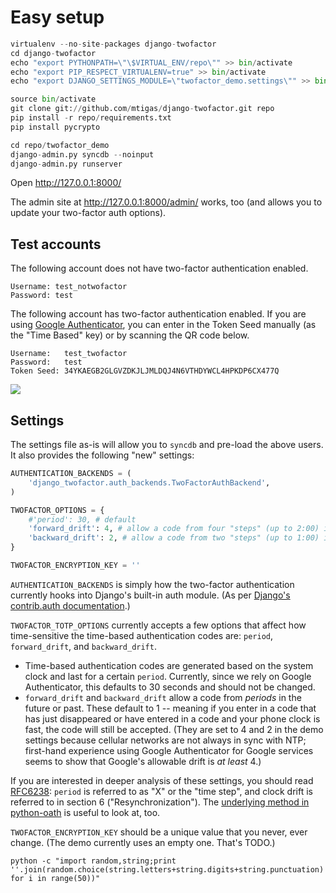 # Easy setup

```python
virtualenv --no-site-packages django-twofactor
cd django-twofactor
echo "export PYTHONPATH=\"\$VIRTUAL_ENV/repo\"" >> bin/activate
echo "export PIP_RESPECT_VIRTUALENV=true" >> bin/activate
echo "export DJANGO_SETTINGS_MODULE=\"twofactor_demo.settings\"" >> bin/activate

source bin/activate
git clone git://github.com/mtigas/django-twofactor.git repo
pip install -r repo/requirements.txt
pip install pycrypto

cd repo/twofactor_demo
django-admin.py syncdb --noinput
django-admin.py runserver
```

Open http://127.0.0.1:8000/

The admin site at http://127.0.0.1:8000/admin/ works, too (and allows you to
update your two-factor auth options).

## Test accounts

The following account does not have two-factor authentication enabled.

    Username: test_notwofactor
    Password: test

The following account has two-factor authentication enabled. If you are using
[Google Authenticator][goog_auth], you can enter in the Token Seed manually
(as the "Time Based" key) or by scanning the QR code below.

    Username:   test_twofactor
    Password:   test
    Token Seed: 34YKAEGB2GLGVZDKJLJMLDQJ4N6VTHDYWCL4HPKDP6CX477Q

[goog_auth]: http://www.google.com/support/accounts/bin/answer.py?answer=1066447

<img src="https://chart.googleapis.com/chart?chl=otpauth%3A%2F%2Ftotp%2Ftest_twofactor%40twofactor_demo%3Fsecret%3D34YKAEGB2GLGVZDKJLJMLDQJ4N6VTHDYWCL4HPKDP6CX477Q&chs=200x200&cht=qr&chld=M%7C0"/>

## Settings

The settings file as-is will allow you to `syncdb` and pre-load the above
users. It also provides the following "new" settings:

```python
AUTHENTICATION_BACKENDS = (
    'django_twofactor.auth_backends.TwoFactorAuthBackend',
)

TWOFACTOR_OPTIONS = {
    #'period': 30, # default
    'forward_drift': 4, # allow a code from four "steps" (up to 2:00) in the future, in case of bad clock sync.
    'backward_drift': 2, # allow a code from two "steps" (up to 1:00) in the past, in case of bad clock sync.
}

TWOFACTOR_ENCRYPTION_KEY = ''
```

`AUTHENTICATION_BACKENDS` is simply how the two-factor authentication
currently hooks into Django's built-in auth module. (As per [Django's
contrib.auth documentation][auth_backends].)

[auth_backends]: https://docs.djangoproject.com/en/1.4/topics/auth/#specifying-authentication-backends

`TWOFACTOR_TOTP_OPTIONS` currently accepts a few options that affect how time-sensitive
the time-based authentication codes are: `period`, `forward_drift`, and `backward_drift`.

* Time-based authentication codes are generated based on the system clock and
  last for a certain `period`. Currently, since we rely on Google Authenticator,
  this defaults to 30 seconds and should not be changed.
* `forward_drift` and `backward_drift` allow a code from *periods* in the future
  or past. These default to 1 -- meaning if you enter in a code that has just disappeared
  or have entered in a code and your phone clock is fast, the code will still be
  accepted. (They are set to 4 and 2 in the demo settings because cellular networks
  are not always in sync with NTP; first-hand experience using Google Authenticator
  for Google services seems to show that Google's allowable drift is *at least* 4.)

If you are interested in deeper analysis of these settings, you should
read [RFC6238][rfc6238]: `period` is referred to as "X" or the "time step",
and clock drift is referred to in section 6 ("Resynchronization"). The [underlying
method in python-oath][accept_totp] is useful to look at, too.

[rfc6238]: https://tools.ietf.org/html/rfc6238
[accept_totp]: https://github.com/bdauvergne/python-oath/blob/v1.0/oath/totp.py#L61

`TWOFACTOR_ENCRYPTION_KEY` should be a unique value that you never, ever change.
(The demo currently uses an empty one. That's TODO.)

```shell
python -c "import random,string;print ''.join(random.choice(string.letters+string.digits+string.punctuation) for i in range(50))"
```
